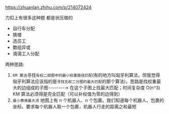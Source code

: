 https://zhuanlan.zhihu.com/p/214072424

力扣上有很多这种题 都是状压做的

- 自行车分配
- 换楼
- 选员工
- 数组异或
- 滴滴工人分配

两种思路:

1. `KM 算法`寻找`有权二部图中的最小权重路径匹配`(有的地方叫匈牙利算法，但我觉得匈牙利算法应该指的是`寻找无权二分图的最大匹配`的那个算法)，思路是找权重最大的边组成的子图--------→ 在这个子图上找最大匹配；时间复杂度 O(n^3)
   KM 算法必须得是完全匹配（可以补权值为零的边得到）
2. `最小费用最大流`
   地图上有 n 个机器人、n 个包裹。我们知道每个机器人、包裹的坐标。要求每个机器人取一个包裹，机器人行走的距离之和最短
